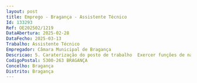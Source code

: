 ```yaml
--- 
layout: post
title: Emprego - Bragança - Assistente Técnico
Id: 133293
Ref: OE202502/1219
DataAbertura: 2025-02-28
DataFecho: 2025-03-13
Trabalho: Assistente Técnico
Empregador: Câmara Municipal de Bragança
Descricao: 5. Caraterização do posto de trabalho  Exercer funções de natureza executiva no Teatro Municipal de Bragança, e aplicação de métodos e processos, com base em diretivas definidas e instruções gerais, de grau médio de complexidade, nomeadamente    Diligenciar o acompanhamento, a monitorização e a execução de procedimentos, de ordem técnica, que se mostrem necessários ao acolhimento de eventos no teatro municipal (preparação e execução de trabalhos de iluminação cénica, de audiovisuais e de palco   mecânica de cena, incluindo cargas   descargas, montagens, instalações, adaptações e operação de equipamentos)    Organização, gestão, manutenção e inventariação de materiais e consumíveis inerentes à área de iluminação cénica    Verificação de áreas técnicas   bastidores, camarins e espaços de acolhimento de eventos no teatro municipal.   Executar outras tarefas que lhe sejam solicitadas superiormente e colaborar na organização de atividades culturais e de animação do Serviço de Animação e Equipamentos Culturais (SAEC), sem prejuízo de desempenho de outras tarefas, iniciativas ou ações decididas no âmbito das atribuições e competências do Município.
CodigoPostal: 5300-263 BRAGANÇA
Concelho: Bragança
Distrito: Bragança
--- 
```

